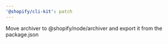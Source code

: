 ```yaml
---
'@shopify/cli-kit': patch
---
```


Move archiver to @shopify/node/archiver and export it from the package.json
